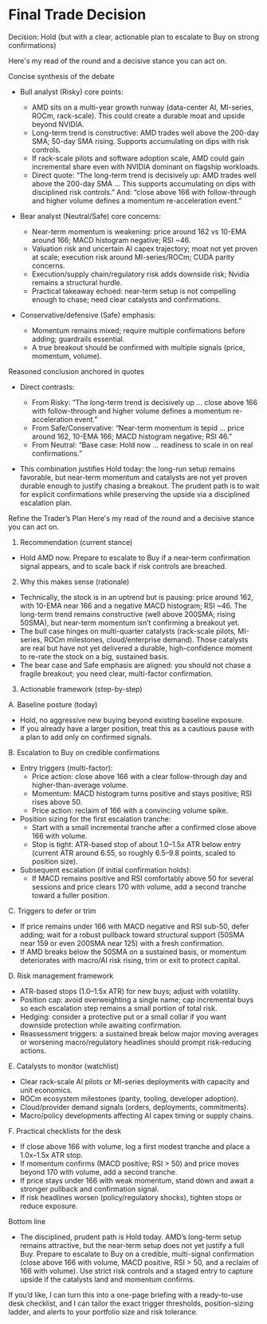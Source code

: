 # Final Trade Decision

Decision: Hold (but with a clear, actionable plan to escalate to Buy on strong confirmations)

Here's my read of the round and a decisive stance you can act on.

Concise synthesis of the debate
- Bull analyst (Risky) core points:
  - AMD sits on a multi-year growth runway (data-center AI, MI-series, ROCm, rack-scale). This could create a durable moat and upside beyond NVIDIA.
  - Long-term trend is constructive: AMD trades well above the 200-day SMA; 50-day SMA rising. Supports accumulating on dips with risk controls.
  - If rack-scale pilots and software adoption scale, AMD could gain incremental share even with NVIDIA dominant on flagship workloads.
  - Direct quote: “The long-term trend is decisively up: AMD trades well above the 200-day SMA … This supports accumulating on dips with disciplined risk controls.” And: “close above 166 with follow-through and higher volume defines a momentum re-acceleration event.”

- Bear analyst (Neutral/Safe) core concerns:
  - Near-term momentum is weakening: price around 162 vs 10-EMA around 166; MACD histogram negative; RSI ~46.
  - Valuation risk and uncertain AI capex trajectory; moat not yet proven at scale; execution risk around MI-series/ROCm; CUDA parity concerns.
  - Execution/supply chain/regulatory risk adds downside risk; Nvidia remains a structural hurdle.
  - Practical takeaway echoed: near-term setup is not compelling enough to chase; need clear catalysts and confirmations.

- Conservative/defensive (Safe) emphasis:
  - Momentum remains mixed; require multiple confirmations before adding; guardrails essential.
  - A true breakout should be confirmed with multiple signals (price, momentum, volume).

Reasoned conclusion anchored in quotes
- Direct contrasts:
  - From Risky: “The long-term trend is decisively up … close above 166 with follow-through and higher volume defines a momentum re-acceleration event.”
  - From Safe/Conservative: “Near-term momentum is tepid … price around 162, 10-EMA 166; MACD histogram negative; RSI 46.”
  - From Neutral: “Base case: Hold now … readiness to scale in on real confirmations.”

- This combination justifies Hold today: the long-run setup remains favorable, but near-term momentum and catalysts are not yet proven durable enough to justify chasing a breakout. The prudent path is to wait for explicit confirmations while preserving the upside via a disciplined escalation plan.

Refine the Trader’s Plan
Here's my read of the round and a decisive stance you can act on.

1) Recommendation (current stance)
- Hold AMD now. Prepare to escalate to Buy if a near-term confirmation signal appears, and to scale back if risk controls are breached.

2) Why this makes sense (rationale)
- Technically, the stock is in an uptrend but is pausing: price around 162, with 10-EMA near 166 and a negative MACD histogram; RSI ~46. The long-term trend remains constructive (well above 200SMA; rising 50SMA), but near-term momentum isn’t confirming a breakout yet.
- The bull case hinges on multi-quarter catalysts (rack-scale pilots, MI-series, ROCm milestones, cloud/enterprise demand). Those catalysts are real but have not yet delivered a durable, high-confidence moment to re-rate the stock on a big, sustained basis.
- The bear case and Safe emphasis are aligned: you should not chase a fragile breakout; you need clear, multi-factor confirmation.

3) Actionable framework (step-by-step)

A. Baseline posture (today)
- Hold, no aggressive new buying beyond existing baseline exposure.
- If you already have a larger position, treat this as a cautious pause with a plan to add only on confirmed signals.

B. Escalation to Buy on credible confirmations
- Entry triggers (multi-factor):
  - Price action: close above 166 with a clear follow-through day and higher-than-average volume.
  - Momentum: MACD histogram turns positive and stays positive; RSI rises above 50.
  - Price action: reclaim of 166 with a convincing volume spike.
- Position sizing for the first escalation tranche:
  - Start with a small incremental tranche after a confirmed close above 166 with volume.
  - Stop is tight: ATR-based stop of about 1.0–1.5x ATR below entry (current ATR around 6.55, so roughly 6.5–9.8 points, scaled to position size).
- Subsequent escalation (if initial confirmation holds):
  - If MACD remains positive and RSI comfortably above 50 for several sessions and price clears 170 with volume, add a second tranche toward a fuller position.

C. Triggers to defer or trim
- If price remains under 166 with MACD negative and RSI sub-50, defer adding; wait for a robust pullback toward structural support (50SMA near 159 or even 200SMA near 125) with a fresh confirmation.
- If AMD breaks below the 50SMA on a sustained basis, or momentum deteriorates with macro/AI risk rising, trim or exit to protect capital.

D. Risk management framework
- ATR-based stops (1.0–1.5x ATR) for new buys; adjust with volatility.
- Position cap: avoid overweighting a single name; cap incremental buys so each escalation step remains a small portion of total risk.
- Hedging: consider a protective put or a small collar if you want downside protection while awaiting confirmation.
- Reassessment triggers: a sustained break below major moving averages or worsening macro/regulatory headlines should prompt risk-reducing actions.

E. Catalysts to monitor (watchlist)
- Clear rack-scale AI pilots or MI-series deployments with capacity and unit economics.
- ROCm ecosystem milestones (parity, tooling, developer adoption).
- Cloud/provider demand signals (orders, deployments, commitments).
- Macro/policy developments affecting AI capex timing or supply chains.

F. Practical checklists for the desk
- If close above 166 with volume, log a first modest tranche and place a 1.0x–1.5x ATR stop.
- If momentum confirms (MACD positive; RSI > 50) and price moves beyond 170 with volume, add a second tranche.
- If price stays under 166 with weak momentum, stand down and await a stronger pullback and confirmation signal.
- If risk headlines worsen (policy/regulatory shocks), tighten stops or reduce exposure.

Bottom line
- The disciplined, prudent path is Hold today. AMD’s long-term setup remains attractive, but the near-term setup does not yet justify a full Buy. Prepare to escalate to Buy on a credible, multi-signal confirmation (close above 166 with volume, MACD positive, RSI > 50, and a reclaim of 166 with volume). Use strict risk controls and a staged entry to capture upside if the catalysts land and momentum confirms.

If you’d like, I can turn this into a one-page briefing with a ready-to-use desk checklist, and I can tailor the exact trigger thresholds, position-sizing ladder, and alerts to your portfolio size and risk tolerance.
